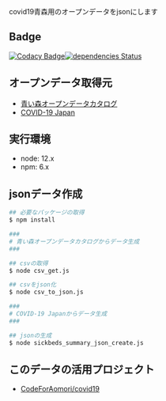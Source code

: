 covid19青森用のオープンデータをjsonにします

## Badge

[![Codacy Badge](https://api.codacy.com/project/badge/Grade/bba5c58b3cbc4cb492415f5a273b28cb)](https://www.codacy.com/manual/ishi720/covid19_aomori_opendata_get?utm_source=github.com&amp;utm_medium=referral&amp;utm_content=ishi720/covid19_aomori_opendata_get&amp;utm_campaign=Badge_Grade)[![dependencies Status](https://david-dm.org/ishi720/covid19_aomori_opendata_get/status.svg)](https://david-dm.org/ishi720/covid19_aomori_opendata_get)

## オープンデータ取得元

- [青い森オープンデータカタログ](https://opendata.pref.aomori.lg.jp/dataset/1531.html)
- [COVID-19 Japan](https://www.stopcovid19.jp/)

## 実行環境

- node: 12.x
- npm: 6.x

## jsonデータ作成

```bash
## 必要なパッケージの取得
$ npm install

###
# 青い森オープンデータカタログからデータ生成
###

## csvの取得
$ node csv_get.js

## csvをjson化
$ node csv_to_json.js

###
# COVID-19 Japanからデータ生成
###

## jsonの生成
$ node sickbeds_summary_json_create.js
```

## このデータの活用プロジェクト

- [CodeForAomori/covid19](https://github.com/CodeForAomori/covid19)
